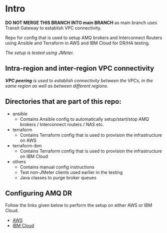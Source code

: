 
# Intro
**DO NOT MERGE THIS BRANCH INTO main BRANCH** as main branch uses Transit Gateway to establish VPC connectivity.

Repo for config that is used to setup AMQ brokers and Interconnect Routers using Ansible and Terraform in AWS and IBM Cloud for DR/HA testing.

_The setup is tested using JMeter._

## Intra-region and inter-region VPC connectivity
_**VPC peering** is used to establish connectivity between the VPCs, in the same region as well as between different regions._

## Directories that are part of this repo:
* ansible
  * Contains Ansible config to automatically setup/start/stop AMQ brokers / Interconnect routers / NAS etc.
* terraform
  * Contains Terraform config that is used to provision the infrastructure on AWS
* terraform-ibm
  * Contains Terraform config that is used to provision the infrastructure on IBM Cloud
* others
  * Contains manual config instructions
  * Test non-JMeter clients used earlier in the testing
  * Java classes to purge broker queues

## Configuring AMQ DR

Follow the links given below to perform the setup on either AWS or IBM Cloud.

* [AWS](readme-aws.md)
* [IBM Cloud](readme-ibm.md)

